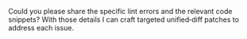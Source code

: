 Could you please share the specific lint errors and the relevant code snippets? With those details I can craft targeted unified‑diff patches to address each issue.